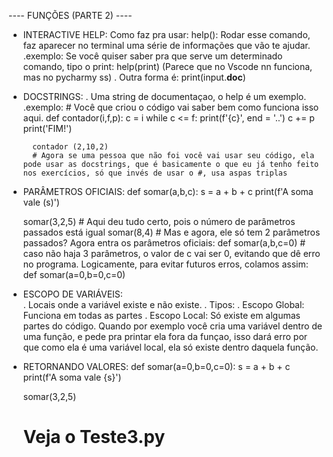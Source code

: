 ---- FUNÇÕES (PARTE 2) ----
- INTERACTIVE HELP:
    Como faz pra usar:
        help(): Rodar esse comando, faz aparecer no terminal uma série de informações que vão te ajudar.
        .exemplo:
            Se você quiser saber pra que serve um determinado comando, tipo o print:
                help(print) (Parece que no Vscode nn funciona, mas no pycharmy ss)
            . Outra forma é:
                print(input.__doc__)

- DOCSTRINGS:
    . Uma string de documentaçao, o help é um exemplo.
    .exemplo:
        # Você que criou o código vai saber bem como funciona isso aqui.
        def contador(i,f,p):
            c = i
            while c <= f:
                print(f'{c}', end = '..')
                c += p
            print('FIM!')


        contador (2,10,2)
        # Agora se uma pessoa que não foi você vai usar seu código, ela pode usar as docstrings, que é basicamente o que eu já tenho feito nos exercícios, só que invés de usar o #, usa aspas triplas
- PARÂMETROS OFICIAIS:
    def somar(a,b,c):
        s = a + b + c
        print(f'A soma vale (s)')


    somar(3,2,5) # Aqui deu tudo certo, pois o número de parâmetros passados está igual
    somar(8,4) # Mas e agora, ele só tem 2 parâmetros passados?
    Agora entra os parâmetros oficiais:
        def somar(a,b,c=0) # caso não haja 3 parâmetros, o valor de c vai ser 0, evitando que dê erro no programa. Logicamente, para evitar futuros erros, colamos assim:
        def somar(a=0,b=0,c=0)

- ESCOPO DE VARIÁVEIS:  
    . Locais onde a variável existe e não existe.
    . Tipos: 
        . Escopo Global: Funciona em todas as partes
        . Escopo Local: Só existe em algumas partes do código. Quando por exemplo você cria uma variável dentro de uma função, e pede pra printar ela fora da funçao, isso dará erro por que como ela é uma variável local, ela só existe dentro daquela função.

- RETORNANDO VALORES:
    def somar(a=0,b=0,c=0):
        s = a + b + c
        print(f'A soma vale {s}')


    somar(3,2,5)
    # Veja o Teste3.py